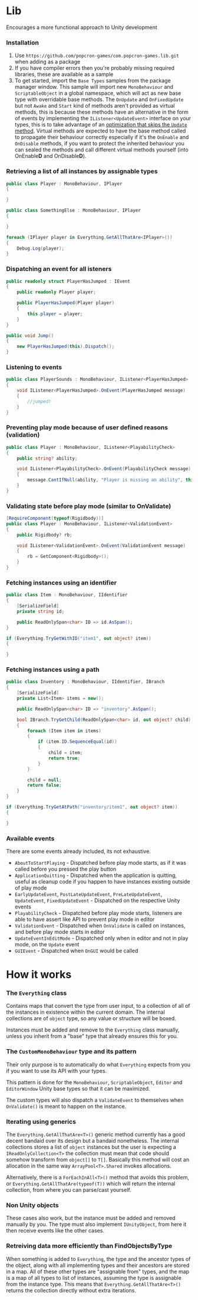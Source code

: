 # Lib
Encourages a more functional approach to Unity development

### Installation
1. Use `https://github.com/popcron-games/com.popcron-games.lib.git` when adding as a package
2. If you have compiler errors then you're probably missing required libraries, these are available as a sample
3. To get started, import the `Base Types` samples from the package manager window.
    This sample will import new `MonoBehaviour` and `ScriptableObject` in a global namespace, which will act as new base type with overridable base methods. The `OnUpdate` and `OnFixedUpdate` but not `Awake` and `Start` kind of methods aren't provided as virtual methods, this is because these methods have an alternative in the form of events by implementing the `IListener<UpdateEvent>` interface on your types, this is to take advantage of an [optimization that skips the `Update` method](https://blog.unity.com/engine-platform/10000-update-calls). Virtual methods are expected to have the base method called to propagate their behaviour correctly especially if it's the `OnEnable` and `OnDisable` methods, if you want to protect the inherited behaviour you can sealed the methods and call different virtual methods yourself (into OnEnable**D** and OnDisable**D**).

### Retrieving a list of all instances by assignable types
```csharp
public class Player : MonoBehaviour, IPlayer
{

}

public class SomethingElse : MonoBehaviour, IPlayer
{

}

foreach (IPlayer player in Everything.GetAllThatAre<IPlayer>())
{
    Debug.Log(player);
}
```
### Dispatching an event for all isteners
```csharp
public readonly struct PlayerHasJumped : IEvent 
{
    public readonly Player player;

    public PlayerHasJumped(Player player)
    {
        this.player = player;
    }
}

public void Jump()
{
    new PlayerHasJumped(this).Dispatch();
}
```
### Listening to events
```csharp
public class PlayerSounds : MonoBehaviour, IListener<PlayerHasJumped>
{
    void IListener<PlayerHasJumped>.OnEvent(PlayerHasJumped message)
    {
        //jumped!
    }
}
```
### Preventing play mode because of user defined reasons (validation)
```csharp
public class Player : MonoBehaviour, IListener<PlayabilityCheck>
{
    public string? ability;

    void IListener<PlayabilityCheck>.OnEvent(PlayabilityCheck message)
    {
        message.CantIfNull(ability, "Player is missing an ability", this);
    }
}
```
### Validating state before play mode (similar to OnValidate)
```csharp
[RequireComponent(typeof(Rigidbody))]
public class Player : MonoBehaviour, IListener<ValidationEvent>
{
    public Rigidbody? rb;

    void IListener<ValidationEvent>.OnEvent(ValidationEvent message)
    {
        rb = GetComponent<Rigidbody>();
    }
}
```
### Fetching instances using an identifier
```csharp
public class Item : MonoBehaviour, IIdentifier 
{
    [SerializeField]
    private string id;

    public ReadOnlySpan<char> ID => id.AsSpan();
}

if (Everything.TryGetWithID("item1", out object? item))
{

}
```
### Fetching instances using a path
```csharp
public class Inventory : MonoBehaviour, IIdentifier, IBranch
{
    [SerializeField]
    private List<Item> items = new();

    public ReadOnlySpan<char> ID => "inventory".AsSpan();

    bool IBranch.TryGetChild(ReadOnlySpan<char> id, out object? child)
    {
        foreach (Item item in items)
        {
            if (item.ID.SequenceEqual(id))
            {
                child = item;
                return true;
            }
        }

        child = null;
        return false;
    }
}

if (Everything.TryGetAtPath("inventory/item1", out object? item))
{

}
```
### Available events
There are some events already included, its not exhaustive.
* `AboutToStartPlaying` - Dispatched before play mode starts, as if it was called before you pressed the play button
* `ApplicationQuitting` - Dispatched when the application is quitting, useful as cleanup code if you happen to have instances existing outside of play mode
* `EarlyUpdateEvent`, `PostLateUpdateEvent`, `PreLateUpdateEvent`, `UpdateEvent`, `FixedUpdateEvent` - Dispatched on the respective Unity events
* `PlayabilityCheck` - Dispatched before play mode starts, listeners are able to have assert like API to prevent play mode in editor
* `ValidationEvent` - Dispatched when `OnValidate` is called on instances, and before play mode starts in editor
* `UpdateEventInEditMode` - Dispatched only when in editor and not in play mode, on the `Update` event
* `GUIEvent` - Dispatched when `OnGUI` would be called

# How it works
### The `Everything` class
Contains maps that convert the type from user input, to a collection of all of the instances in existence within the current domain. The internal collections are of `object` type, so any value or structure will be boxed.

Instances must be added and remove to the `Everything` class manually, unless you inherit from a "base" type that already ensures this for you.

### The `CustomMonoBehaviour` type and its pattern
Their only purpose is to automatically do what `Everything` expects from you if you want to use its API with your types.

This pattern is done for the `MonoBehaviour`, `ScriptableObject`, `Editor` and `EditorWindow` Unity base types so that it can be maximized.

The custom types will also dispatch a `ValidateEvent` to themselves when `OnValidate()` is meant to happen on the instance.

### Iterating using generics
The `Everything.GetAllThatAre<T>()` generic method currently has a good decent bandaid over its design but a bandaid nonetheless. The internal collections stores a list of `object` instances but the user is expecting a `IReadOnlyCollection<T>` the collection must mean that code should somehow transform from `object[]` to `T[]`. Basically this method will cost an allocation in the same way `ArrayPool<T>.Shared` invokes allocations.

Alternatively, there is a `ForEachInAll<T>()` method that avoids this problem, or `Everything.GetAllThatAre(typeof(T))` which will return the internal collection, from where you can parse/cast yourself.

### Non Unity objects
These cases also work, but the instance must be added and removed manually by you.
The type must also implement `IUnityObject`, from here it then receive events like the other cases.

### Retreiving data more efficiently than FindObjectsByType<T>
When something is added to `Everything`, the type and the ancestor types of the object, along with all implementing types and their ancestors are stored in a map.
All of these other types are "assignable from" types, and the map is a map of all types to list of instances, assuming the type is assignable from the instance type.
This means that `Everything.GetAllThatAre<T>()` returns the collection directly without extra iterations.

